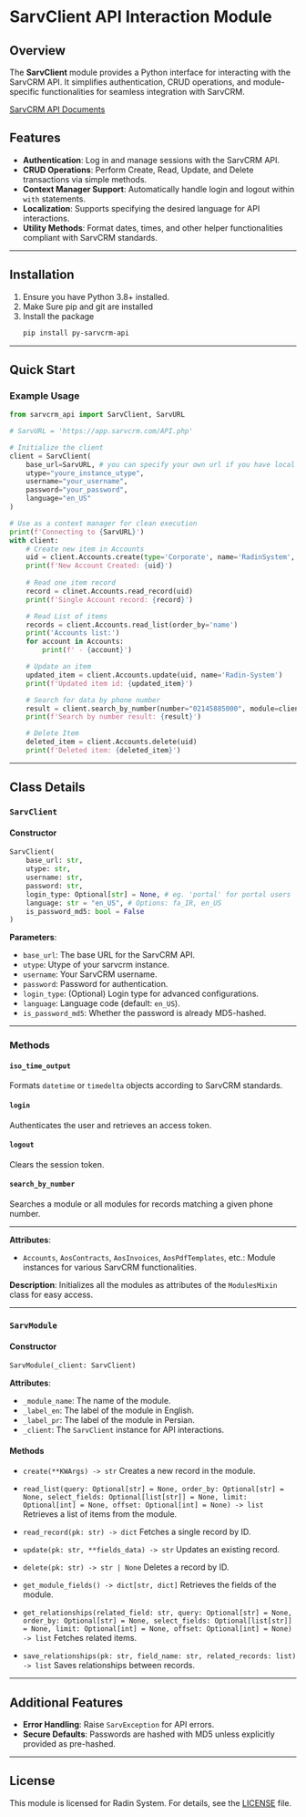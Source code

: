 # SarvClient API Interaction Module

## Overview

The **SarvClient** module provides a Python interface for interacting with the SarvCRM API. It simplifies authentication, CRUD operations, and module-specific functionalities for seamless integration with SarvCRM.

[SarvCRM API Documents](https://app.sarvcrm.com/webservice/)

## Features
- **Authentication**: Log in and manage sessions with the SarvCRM API.
- **CRUD Operations**: Perform Create, Read, Update, and Delete transactions via simple methods.
- **Context Manager Support**: Automatically handle login and logout within `with` statements.
- **Localization**: Supports specifying the desired language for API interactions.
- **Utility Methods**: Format dates, times, and other helper functionalities compliant with SarvCRM standards.

---

## Installation

1. Ensure you have Python 3.8+ installed.
2. Make Sure pip and git are installed
3. Install the package
   ```bash
   pip install py-sarvcrm-api
   ```

---

## Quick Start

### Example Usage

```python
from sarvcrm_api import SarvClient, SarvURL

# SarvURL = 'https://app.sarvcrm.com/API.php'

# Initialize the client
client = SarvClient(
    base_url=SarvURL, # you can specify your own url if you have local server
    utype="youre_instance_utype",
    username="your_username",
    password="your_password",
    language="en_US"
)

# Use as a context manager for clean execution
print(f'Connecting to {SarvURL}')
with client:
    # Create new item in Accounts
    uid = client.Accounts.create(type='Corporate', name='RadinSystem', numbers=['02145885000'])
    print(f'New Account Created: {uid}')
    
    # Read one item record
    record = clinet.Accounts.read_record(uid)
    print(f'Single Account record: {record}')

    # Read List of items
    records = client.Accounts.read_list(order_by='name')
    print('Accounts list:')
    for account in Accounts:
        print(f' - {account}')

    # Update an item
    updated_item = client.Accounts.update(uid, name='Radin-System')
    print(f'Updated item id: {updated_item}')

    # Search for data by phone number
    result = client.search_by_number(number="02145885000", module=client.Accounts) # module is optional
    print(f'Search by number result: {result}')

    # Delete Item
    deleted_item = client.Accounts.delete(uid)
    print(f'Deleted item: {deleted_item}')

```

---

## Class Details

### `SarvClient`

#### Constructor
```python
SarvClient(
    base_url: str,
    utype: str,
    username: str,
    password: str,
    login_type: Optional[str] = None, # eg. 'portal' for portal users
    language: str = "en_US", # Options: fa_IR, en_US
    is_password_md5: bool = False
)
```

**Parameters**:
- `base_url`: The base URL for the SarvCRM API.
- `utype`: Utype of your sarvcrm instance.
- `username`: Your SarvCRM username.
- `password`: Password for authentication.
- `login_type`: (Optional) Login type for advanced configurations.
- `language`: Language code (default: `en_US`).
- `is_password_md5`: Whether the password is already MD5-hashed.

---

### Methods

#### `iso_time_output`
Formats `datetime` or `timedelta` objects according to SarvCRM standards.

#### `login`
Authenticates the user and retrieves an access token.

#### `logout`
Clears the session token.

#### `search_by_number`
Searches a module or all modules for records matching a given phone number.

---

**Attributes**:
- `Accounts`, `AosContracts`, `AosInvoices`, `AosPdfTemplates`, etc.: Module instances for various SarvCRM functionalities.

**Description**:
Initializes all the modules as attributes of the `ModulesMixin` class for easy access.

---

### `SarvModule`

#### Constructor
```python
SarvModule(_client: SarvClient)
```

**Attributes**:
- `_module_name`: The name of the module.
- `_label_en`: The label of the module in English.
- `_label_pr`: The label of the module in Persian.
- `_client`: The `SarvClient` instance for API interactions.

#### Methods

- `create(**KWArgs) -> str`
    Creates a new record in the module.

- `read_list(query: Optional[str] = None, order_by: Optional[str] = None, select_fields: Optional[list[str]] = None, limit: Optional[int] = None, offset: Optional[int] = None) -> list`
    Retrieves a list of items from the module.

- `read_record(pk: str) -> dict`
    Fetches a single record by ID.

- `update(pk: str, **fields_data) -> str`
    Updates an existing record.

- `delete(pk: str) -> str | None`
    Deletes a record by ID.

- `get_module_fields() -> dict[str, dict]`
    Retrieves the fields of the module.

- `get_relationships(related_field: str, query: Optional[str] = None, order_by: Optional[str] = None, select_fields: Optional[list[str]] = None, limit: Optional[int] = None, offset: Optional[int] = None) -> list`
    Fetches related items.

- `save_relationships(pk: str, field_name: str, related_records: list) -> list`
    Saves relationships between records.

---

## Additional Features

- **Error Handling**: Raise `SarvException` for API errors.
- **Secure Defaults**: Passwords are hashed with MD5 unless explicitly provided as pre-hashed.

---

## License

This module is licensed for Radin System. For details, see the [LICENSE](LICENSE) file.
